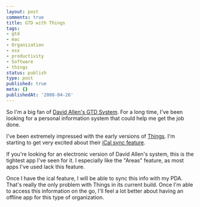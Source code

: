 ```yaml
---
layout: post
comments: true
title: GTD with Things
tags:
- gtd
- mac
- Organization
- osx
- productivity
- Software
- things
status: publish
type: post
published: true
meta: {}
publishedAt: '2008-04-26'
---
```


So I'm a big fan of [David Allen's GTD System](https://www.amazon.com/Getting-Things-Done-Stress-Free-Productivity/dp/0142000280/ref=pd_bbs_sr_1?ie=UTF8&s=books&qid=1209237249&sr=8-1&tag=enlsolinc-20). For a long time, I've been looking for a personal information system that could help me get the job done.

I've been extremely impressed with the early versions of [Things](https://culturedcode.com/things/). I'm starting to get very excited about their [iCal sync feature](https://culturedcode.com/things/blog/2008/04/the-ical-sync-interface-or-how-to-implement-a-new-feature.html).

If you're looking for an electronic version of David Allen's system, this is the tightest app I've seen for it. I especially like the "Areas" feature, as most apps I've used lack this feature.

Once I have the ical feature, I will be able to sync this info with my PDA. That's really the only problem with Things in its current build. Once I'm able to access this information on the go, I'll feel a lot better about having an offline app for this type of organization.
